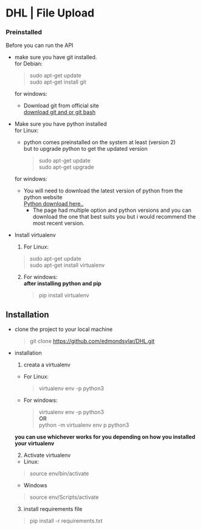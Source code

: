 # DHL | File Upload

### Preinstalled

Before you can run the API  
* make sure you have git installed.  
  for Debian:  
  > sudo apt-get update  
  > sudo apt-get install git  

  for windows:  
  * Download git from official site  
  [download git and or git bash](https://git-scm.com/download/win)  

* Make sure you have python installed  
  for Linux:  
  * python comes preinstalled on the system at least (version 2)  
    but to upgrade python to get the updated version  
    > sudo apt-get update  
    >sudo apt-get upgrade  

  for windows:  
    * You will need to download the latest version of python from the python website  
      [Python download here.. ](https://www.python.org/downloads/)  
      * The page had multiple option and python versions and you can download the one that  best suits you but i would recommend the most recent version.  

* Install virtualenv
  1. For Linux:  
    > sudo apt-get update  
    > sudo apt-get install virtualenv  

  2. For windows:  
    __after installing python and pip__  
     > pip install virtualenv

## Installation  

* clone the project to your local machine  
  > git clone https://github.com/edmondsylar/DHL.git  

* installation  
  1. creata a virtualenv  
    * For Linux:  
      > virtualenv env -p python3  

    * For windows:  
      > virtualenv env -p python3  
      **OR**  
      > python -m virtualenv env p python3  

    __you can use whichever works for you depending on how you installed your virtualenv__  

  2. Activate virtualenv  
    * Linux:  
    > source env/bin/activate  

    * Windows  
    > source env/Scripts/activate  

  3. install requirements file  
    > pip install -r requirements.txt  
